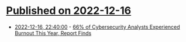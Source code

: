 # [Published on 2022-12-16](index.md)

* [2022-12-16, 22:40:00](https://it.slashdot.org/story/22/12/16/2140231/66-of-cybersecurity-analysts-experienced-burnout-this-year-report-finds?utm_source=rss1.0mainlinkanon&utm_medium=feed) - [66% of Cybersecurity Analysts Experienced Burnout This Year, Report Finds](https://it.slashdot.org/story/22/12/16/2140231/66-of-cybersecurity-analysts-experienced-burnout-this-year-report-finds?utm_source=rss1.0mainlinkanon&utm_medium=feed)
